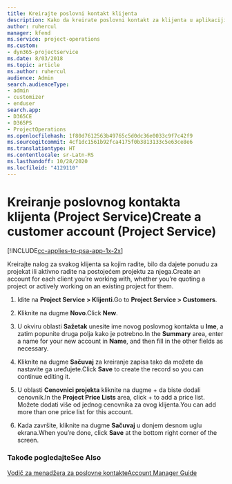 ```yaml
---
title: Kreirajte poslovni kontakt klijenta
description: Kako da kreirate poslovni kontakt za klijenta u aplikaciji Project Service
author: ruhercul
manager: kfend
ms.service: project-operations
ms.custom:
- dyn365-projectservice
ms.date: 8/03/2018
ms.topic: article
ms.author: ruhercul
audience: Admin
search.audienceType:
- admin
- customizer
- enduser
search.app:
- D365CE
- D365PS
- ProjectOperations
ms.openlocfilehash: 1f80d7612563b49765c5d0dc36e0033c9f7c42f9
ms.sourcegitcommit: 4cf1dc1561b92fca4175f0b3813133c5e63ce8e6
ms.translationtype: HT
ms.contentlocale: sr-Latn-RS
ms.lasthandoff: 10/28/2020
ms.locfileid: "4129110"
---
```

# <a name="create-a-customer-account-project-service"></a><span data-ttu-id="d8203-103">Kreiranje poslovnog kontakta klijenta (Project Service)</span><span class="sxs-lookup"><span data-stu-id="d8203-103">Create a customer account (Project Service)</span></span>

[!INCLUDE[cc-applies-to-psa-app-1x-2x](../includes/cc-applies-to-psa-app-1x-2x.md)]

<span data-ttu-id="d8203-104">Kreirajte nalog za svakog klijenta sa kojim radite, bilo da dajete ponudu za projekat ili aktivno radite na postojećem projektu za njega.</span><span class="sxs-lookup"><span data-stu-id="d8203-104">Create an account for each client you’re working with, whether you’re quoting a project or actively working on an existing project for them.</span></span>  
  
1.  <span data-ttu-id="d8203-105">Idite na **Project Service > Klijenti**.</span><span class="sxs-lookup"><span data-stu-id="d8203-105">Go to **Project Service > Customers**.</span></span>  
  
2.  <span data-ttu-id="d8203-106">Kliknite na dugme **Novo**.</span><span class="sxs-lookup"><span data-stu-id="d8203-106">Click **New**.</span></span>  
  
3.  <span data-ttu-id="d8203-107">U okviru oblasti **Sažetak** unesite ime novog poslovnog kontakta u **Ime**, a zatim popunite druga polja kako je potrebno.</span><span class="sxs-lookup"><span data-stu-id="d8203-107">In the **Summary** area, enter a name for your new account in **Name**, and then fill in the other fields as necessary.</span></span>  
  
4.  <span data-ttu-id="d8203-108">Kliknite na dugme **Sačuvaj** za kreiranje zapisa tako da možete da nastavite ga uređujete.</span><span class="sxs-lookup"><span data-stu-id="d8203-108">Click **Save** to create the record so you can continue editing it.</span></span>  
  
5.  <span data-ttu-id="d8203-109">U oblasti **Cenovnici projekta** kliknite na dugme + da biste dodali cenovnik.</span><span class="sxs-lookup"><span data-stu-id="d8203-109">In the **Project Price Lists** area, click + to add a price list.</span></span> <span data-ttu-id="d8203-110">Možete dodati više od jednog cenovnika za ovog klijenta.</span><span class="sxs-lookup"><span data-stu-id="d8203-110">You can add more than one price list for this account.</span></span>  
  
6.  <span data-ttu-id="d8203-111">Kada završite, kliknite na dugme **Sačuvaj** u donjem desnom uglu ekrana.</span><span class="sxs-lookup"><span data-stu-id="d8203-111">When you’re done, click **Save** at the bottom right corner of the screen.</span></span>  
  
### <a name="see-also"></a><span data-ttu-id="d8203-112">Takođe pogledajte</span><span class="sxs-lookup"><span data-stu-id="d8203-112">See Also</span></span>  
 [<span data-ttu-id="d8203-113">Vodič za menadžera za poslovne kontakte</span><span class="sxs-lookup"><span data-stu-id="d8203-113">Account Manager Guide</span></span>](../psa/account-manager-guide.md)
